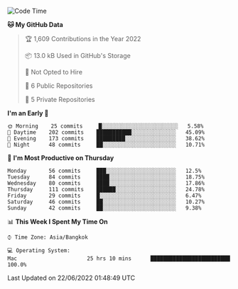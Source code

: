 <!--START_SECTION:waka-->
![Code Time](http://img.shields.io/badge/Code%20Time-1%2C238%20hrs%2038%20mins-blue)

**🐱 My GitHub Data** 

> 🏆 1,609 Contributions in the Year 2022
 > 
> 📦 13.0 kB Used in GitHub's Storage 
 > 
> 🚫 Not Opted to Hire
 > 
> 📜 6 Public Repositories 
 > 
> 🔑 5 Private Repositories  
 > 
**I'm an Early 🐤** 

```text
🌞 Morning    25 commits     █░░░░░░░░░░░░░░░░░░░░░░░░   5.58% 
🌆 Daytime    202 commits    ███████████░░░░░░░░░░░░░░   45.09% 
🌃 Evening    173 commits    █████████░░░░░░░░░░░░░░░░   38.62% 
🌙 Night      48 commits     ██░░░░░░░░░░░░░░░░░░░░░░░   10.71%

```
📅 **I'm Most Productive on Thursday** 

```text
Monday       56 commits     ███░░░░░░░░░░░░░░░░░░░░░░   12.5% 
Tuesday      84 commits     ████░░░░░░░░░░░░░░░░░░░░░   18.75% 
Wednesday    80 commits     ████░░░░░░░░░░░░░░░░░░░░░   17.86% 
Thursday     111 commits    ██████░░░░░░░░░░░░░░░░░░░   24.78% 
Friday       29 commits     █░░░░░░░░░░░░░░░░░░░░░░░░   6.47% 
Saturday     46 commits     ██░░░░░░░░░░░░░░░░░░░░░░░   10.27% 
Sunday       42 commits     ██░░░░░░░░░░░░░░░░░░░░░░░   9.38%

```


📊 **This Week I Spent My Time On** 

```text
⌚︎ Time Zone: Asia/Bangkok

💻 Operating System: 
Mac                      25 hrs 10 mins      █████████████████████████   100.0%

```


 Last Updated on 22/06/2022 01:48:49 UTC
<!--END_SECTION:waka-->